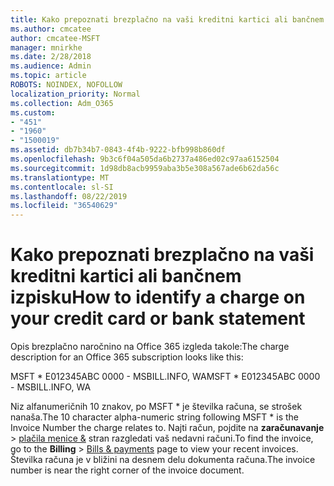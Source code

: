 ```yaml
---
title: Kako prepoznati brezplačno na vaši kreditni kartici ali bančnem izpisku
ms.author: cmcatee
author: cmcatee-MSFT
manager: mnirkhe
ms.date: 2/28/2018
ms.audience: Admin
ms.topic: article
ROBOTS: NOINDEX, NOFOLLOW
localization_priority: Normal
ms.collection: Adm_O365
ms.custom:
- "451"
- "1960"
- "1500019"
ms.assetid: db7b34b7-0843-4f4b-9222-bfb998b860df
ms.openlocfilehash: 9b3c6f04a505da6b2737a486ed02c97aa6152504
ms.sourcegitcommit: 1d98db8acb9959aba3b5e308a567ade6b62da56c
ms.translationtype: MT
ms.contentlocale: sl-SI
ms.lasthandoff: 08/22/2019
ms.locfileid: "36540629"
---
```

# <a name="how-to-identify-a-charge-on-your-credit-card-or-bank-statement"></a><span data-ttu-id="99bda-102">Kako prepoznati brezplačno na vaši kreditni kartici ali bančnem izpisku</span><span class="sxs-lookup"><span data-stu-id="99bda-102">How to identify a charge on your credit card or bank statement</span></span>

<span data-ttu-id="99bda-103">Opis brezplačno naročnino na Office 365 izgleda takole:</span><span class="sxs-lookup"><span data-stu-id="99bda-103">The charge description for an Office 365 subscription looks like this:</span></span>
  
<span data-ttu-id="99bda-104">MSFT \* E012345ABC 0000 - MSBILL.INFO, WA</span><span class="sxs-lookup"><span data-stu-id="99bda-104">MSFT \* E012345ABC 0000 - MSBILL.INFO, WA</span></span>
  
<span data-ttu-id="99bda-105">Niz alfanumeričnih 10 znakov, po MSFT \* je številka računa, se strošek nanaša.</span><span class="sxs-lookup"><span data-stu-id="99bda-105">The 10 character alpha-numeric string following MSFT \* is the Invoice Number the charge relates to.</span></span> <span data-ttu-id="99bda-106">Najti račun, pojdite na **zaračunavanje** \> [plačila menice &](https://go.microsoft.com/fwlink/p/?linkid=848039) stran razgledati vaš nedavni računi.</span><span class="sxs-lookup"><span data-stu-id="99bda-106">To find the invoice, go to the **Billing** \> [Bills & payments](https://go.microsoft.com/fwlink/p/?linkid=848039) page to view your recent invoices.</span></span> <span data-ttu-id="99bda-107">Številka računa je v bližini na desnem delu dokumenta računa.</span><span class="sxs-lookup"><span data-stu-id="99bda-107">The invoice number is near the right corner of the invoice document.</span></span>